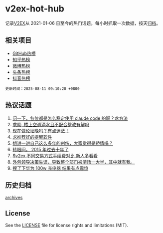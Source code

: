 # v2ex-hot-hub

 记录[V2EX](https://www.v2ex.com/)从 2021-01-06 日至今的热门话题。每小时抓取一次数据，按天[归档](archives)。
 
 ## 相关项目

- [GitHub热榜](https://github.com/lonnyzhang423/github-hot-hub)
- [知乎热榜](https://github.com/lonnyzhang423/zhihu-hot-hub)
- [微博热榜](https://github.com/lonnyzhang423/weibo-hot-hub)
- [头条热榜](https://github.com/lonnyzhang423/toutiao-hot-hub)
- [抖音热榜](https://github.com/lonnyzhang423/douyin-hot-hub)


 `更新时间：2025-08-11 09:10:20 +0800`

## 热议话题

1. [问一下，各位都是怎么稳定使用 claude code 的啊？求方法](https://www.v2ex.com/t/1151317)
1. [求助, 楼上空调滴水且不配合整改有解吗](https://www.v2ex.com/t/1151322)
1. [现在做论坛晚吗？有点迷茫！](https://www.v2ex.com/t/1151321)
1. [求推荐好的提醒软件](https://www.v2ex.com/t/1151347)
1. [想讲一讲自己这么多年的创伤，大家觉得是矫情吗？](https://www.v2ex.com/t/1151394)
1. [转眼间， 2015 年过去十年了](https://www.v2ex.com/t/1151333)
1. [$v2ex 不同交易方式手续费对比,新人多看看](https://www.v2ex.com/t/1151318)
1. [外包领导决策失误，导致整个部门被清场一大半，其中就有我。](https://www.v2ex.com/t/1151390)
1. [搜了下华为 100w 充电器 结果有点震惊](https://www.v2ex.com/t/1151418)

## 历史归档

[archives](archives)

## License

See the [LICENSE](LICENSE) file for license rights and limitations (MIT).
